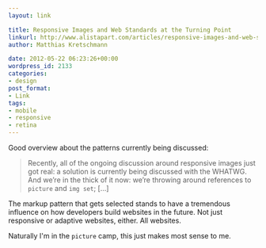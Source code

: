 ```yaml
---
layout: link

title: Responsive Images and Web Standards at the Turning Point
linkurl: http://www.alistapart.com/articles/responsive-images-and-web-standards-at-the-turning-point/
author: Matthias Kretschmann

date: 2012-05-22 06:23:26+00:00
wordpress_id: 2133
categories:
- design
post_format:
- Link
tags:
- mobile
- responsive
- retina
---
```


Good overview about the patterns currently being discussed:

> Recently, all of the ongoing discussion around responsive images just got real: a solution is currently being discussed with the WHATWG. And we’re in the thick of it now: we’re throwing around references to `picture` and `img set`; [...]

The markup pattern that gets selected stands to have a tremendous influence on how developers build websites in the future. Not just responsive or adaptive websites, either. All websites.

Naturally I'm in the `picture` camp, this just makes most sense to me.
